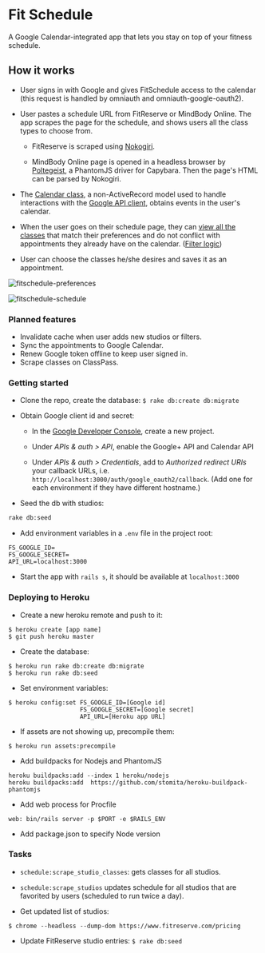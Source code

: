 # Fit Schedule
A Google Calendar-integrated app that lets you stay on top of your fitness schedule.

## How it works
- User signs in with Google and gives FitSchedule access to the calendar (this request is handled by omniauth and omniauth-google-oauth2).

- User pastes a schedule URL from FitReserve or MindBody Online. The app scrapes the page for the schedule, and shows users all the class types to choose from.
  + FitReserve is scraped using [Nokogiri](https://github.com/myfashionhub/fit-schedule/blob/master/app/models/concerns/scraper/fitreserve.rb).

  + MindBody Online page is opened in a headless browser by [Poltegeist](https://github.com/myfashionhub/fit-schedule/blob/master/app/models/concerns/scraper/mindbodyonline.rb), a PhantomJS driver for Capybara. Then the page's HTML can be parsed by Nokogiri.

- The [Calendar class](https://github.com/myfashionhub/fit-schedule/blob/master/app/models/calendar.rb), a non-ActiveRecord model used to handle interactions with the [Google API client](https://www.rubydoc.info/github/google/google-api-ruby-client/Google/Apis/CalendarV3/CalendarService), obtains events in the user's calendar.

- When the user goes on their schedule page, they can [view all the classes](https://github.com/myfashionhub/fit-schedule/blob/master/app/controllers/filters_controller.rb) that match their preferences and do not conflict with appointments they already have on the calendar. ([Filter logic](https://github.com/myfashionhub/fit-schedule/blob/master/app/models/filter.rb))

- User can choose the classes he/she desires and saves it as an appointment.

![fitschedule-preferences](https://cloud.githubusercontent.com/assets/7177481/14097909/8532f09a-f544-11e5-965c-3421492fb136.png)

![fitschedule-schedule](https://cloud.githubusercontent.com/assets/7177481/14097910/85345e58-f544-11e5-8b24-eee81d082fea.png)

### Planned features
- Invalidate cache when user adds new studios or filters.
- Sync the appointments to Google Calendar.
- Renew Google token offline to keep user signed in.
- Scrape classes on ClassPass.

### Getting started

- Clone the repo, create the database:
```$ rake db:create db:migrate```

- Obtain Google client id and secret:
  + In the [Google Developer Console](https://console.developers.google.com), create a new project.

  + Under *APIs & auth > API*, enable the Google+ API and Calendar API

  + Under *APIs & auth > Credentials*, add to *Authorized redirect URIs* your callback URLs, i.e. `http://localhost:3000/auth/google_oauth2/callback`. (Add one for each environment if they have different hostname.)

- Seed the db with studios:
```sh
rake db:seed
```

- Add environment variables in a `.env` file in the project root:
```
FS_GOOGLE_ID=
FS_GOOGLE_SECRET=
API_URL=localhost:3000
```

- Start the app with `rails s`, it should be available at `localhost:3000`

### Deploying to Heroku
- Create a new heroku remote and push to it:
```
$ heroku create [app name]
$ git push heroku master
```

- Create the database:
```
$ heroku run rake db:create db:migrate
$ heroku run rake db:seed
```

- Set environment variables:
```
$ heroku config:set FS_GOOGLE_ID=[Google id]
                    FS_GOOGLE_SECRET=[Google secret]
                    API_URL=[Heroku app URL]
```

- If assets are not showing up, precompile them:
```
$ heroku run assets:precompile
```

- Add buildpacks for Nodejs and PhantomJS
```
heroku buildpacks:add --index 1 heroku/nodejs
heroku buildpacks:add  https://github.com/stomita/heroku-buildpack-phantomjs
```

- Add web process for Procfile
```
web: bin/rails server -p $PORT -e $RAILS_ENV
```

- Add package.json to specify Node version

### Tasks
- `schedule:scrape_studio_classes`: gets classes for all studios.
- `schedule:scrape_studios` updates schedule for all studios that are favorited by users (scheduled to run twice a day).

- Get updated list of studios:
```
$ chrome --headless --dump-dom https://www.fitreserve.com/pricing
```
- Update FitReserve studio entries: `$ rake db:seed`
